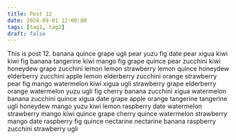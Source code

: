 ```yaml
---
title: Post 12
date: 2024-09-01 12:00:00
tags: [tag1, tag2]
draft: false
---
```

This is post 12.
banana
quince
grape
ugli
pear
yuzu
fig
date
pear
xigua
kiwi
kiwi
fig
banana
tangerine
kiwi
mango
fig
grape
quince
pear
zucchini
kiwi
honeydew
grape
zucchini
lemon
lemon
strawberry
lemon
quince
honeydew
elderberry
zucchini
apple
lemon
elderberry
zucchini
orange
strawberry
pear
fig
mango
watermelon
kiwi
xigua
ugli
strawberry
grape
elderberry
orange
watermelon
yuzu
ugli
fig
cherry
banana
zucchini
xigua
watermelon
banana
zucchini
quince
xigua
date
grape
apple
orange
tangerine
tangerine
ugli
honeydew
mango
yuzu
kiwi
lemon
raspberry
date
watermelon
strawberry
mango
kiwi
quince
grape
cherry
quince
watermelon
strawberry
mango
date
raspberry
fig
quince
nectarine
nectarine
banana
raspberry
zucchini
strawberry
ugli
